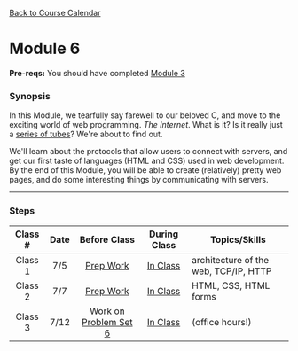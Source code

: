 [Back to Course Calendar](../../..)
# Module 6

**Pre-reqs:** You should have completed [Module 3](../../unit1-fundamentals/module3)

### Synopsis 

In this Module, we tearfully say farewell to our beloved C, and move to the exciting world of web programming. *The Internet*. What is it? Is it really just a <a href="https://en.wikipedia.org/wiki/Series_of_tubes" target="_blank">series of tubes</a>? We're about to find out. 

We'll learn about the protocols that allow users to connect with servers, and get our first taste of languages (HTML and CSS) used in web development. By the end of this Module, you will be able to create (relatively) pretty web pages, and do some interesting things by communicating with servers. 

*** 

### Steps

Class # | Date | Before Class | During Class | Topics/Skills
:--------:|:---:|:------------:|:------------:|-----------------------|
Class 1 | 7/5 | [Prep Work](./materials/class1-prep) | [In Class](./materials/class1) | architecture of the web, TCP/IP, HTTP |
Class 2 | 7/7 | [Prep Work](./materials/class2-prep) | [In Class](./materials/class2) | HTML, CSS, HTML forms |
Class 3 | 7/12 |  Work on [Problem Set 6](./materials/problem-set) | [In Class](./materials/class3) | (office hours!)|
